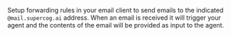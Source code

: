 Setup forwarding rules in your email client
to send emails to the indicated `@mail.supercog.ai` address. When an
email is received it will trigger your agent and the contents of
the email will be provided as input to the agent.
